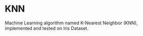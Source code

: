 # KNN
Machine Learning algorithm named K-Nearest Neighbor (KNN), implemented and tested on Iris Dataset.
